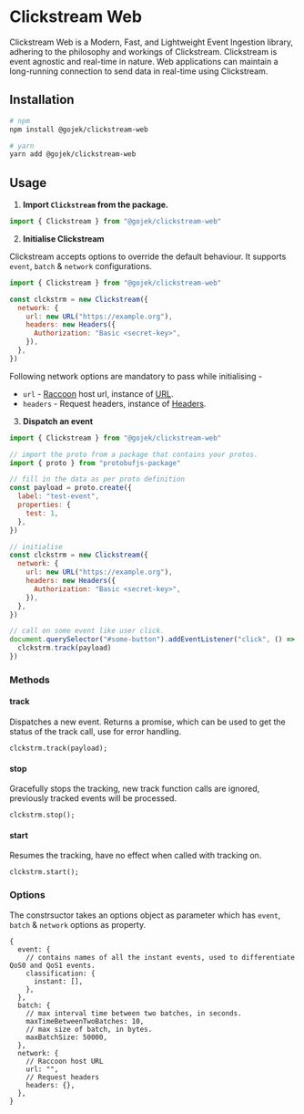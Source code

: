 # Clickstream Web

Clickstream Web is a Modern, Fast, and Lightweight Event Ingestion library, adhering to the philosophy and workings of Clickstream. Clickstream is event agnostic and real-time in nature. Web applications can maintain a long-running connection to send data in real-time using Clickstream.

## Installation

```sh
# npm
npm install @gojek/clickstream-web

# yarn
yarn add @gojek/clickstream-web
```

## Usage

1. **Import `Clickstream` from the package.**

```js
import { Clickstream } from "@gojek/clickstream-web"
```

2. **Initialise Clickstream**

Clickstream accepts options to override the default behaviour. It supports `event`, `batch` & `network` configurations.

```js
import { Clickstream } from "@gojek/clickstream-web"

const clckstrm = new Clickstream({
  network: {
    url: new URL("https://example.org"),
    headers: new Headers({
      Authorization: "Basic <secret-key>",
    }),
  },
})
```

Following network options are mandatory to pass while initialising -

- `url` - [Raccoon](https://odpf.github.io/raccoon/) host url, instance of [URL](https://developer.mozilla.org/en-US/docs/Web/API/URL).
- `headers` - Request headers, instance of [Headers](https://developer.mozilla.org/en-US/docs/Web/API/Headers).

3. **Dispatch an event**

```js
import { Clickstream } from "@gojek/clickstream-web"

// import the proto from a package that contains your protos.
import { proto } from "protobufjs-package"

// fill in the data as per proto definition
const payload = proto.create({
  label: "test-event",
  properties: {
    test: 1,
  },
})

// initialise
const clckstrm = new Clickstream({
  network: {
    url: new URL("https://example.org"),
    headers: new Headers({
      Authorization: "Basic <secret-key>",
    }),
  },
})

// call on some event like user click.
document.querySelector("#some-button").addEventListener("click", () => {
  clckstrm.track(payload)
})
```

### Methods

#### track

Dispatches a new event. Returns a promise, which can be used to get the status of the track call, use for error handling.

```
clckstrm.track(payload);
```

#### stop

Gracefully stops the tracking, new track function calls are ignored, previously tracked events will be processed.

```
clckstrm.stop();
```

#### start

Resumes the tracking, have no effect when called with tracking on.

```
clckstrm.start();
```

### Options

The constrsuctor takes an options object as parameter which has `event`, `batch` & `network` options as property.

```
{
  event: {
    // contains names of all the instant events, used to differentiate QoS0 and QoS1 events.
    classification: {
      instant: [],
    },
  },
  batch: {
    // max interval time between two batches, in seconds.
    maxTimeBetweenTwoBatches: 10,
    // max size of batch, in bytes.
    maxBatchSize: 50000,
  },
  network: {
    // Raccoon host URL
    url: "",
    // Request headers
    headers: {},
  },
}

```
